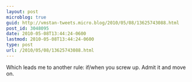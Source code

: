 ```yaml
---
layout: post
microblog: true
guid: http://vmstan-tweets.micro.blog/2010/05/08/13625743088.html
post_id: 3048095
date: 2010-05-08T13:44:24-0600
lastmod: 2010-05-08T13:44:24-0600
type: post
url: /2010/05/08/13625743088.html
---
```

Which leads me to another rule: if/when  you screw up. Admit it and move on.
